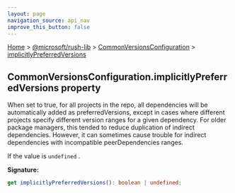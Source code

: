 ```yaml
---
layout: page
navigation_source: api_nav
improve_this_button: false
---
```



[Home](./index.md) &gt; [@microsoft/rush-lib](./rush-lib.md) &gt; [CommonVersionsConfiguration](./rush-lib.commonversionsconfiguration.md) &gt; [implicitlyPreferredVersions](./rush-lib.commonversionsconfiguration.implicitlypreferredversions.md)

## CommonVersionsConfiguration.implicitlyPreferredVersions property

When set to true, for all projects in the repo, all dependencies will be automatically added as preferredVersions, except in cases where different projects specify different version ranges for a given dependency. For older package managers, this tended to reduce duplication of indirect dependencies. However, it can sometimes cause trouble for indirect dependencies with incompatible peerDependencies ranges.

If the value is `undefined` .

<b>Signature:</b>

```typescript
get implicitlyPreferredVersions(): boolean | undefined;
```
